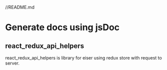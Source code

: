 //README.md

# Generate docs using jsDoc

## react_redux_api_helpers

react_redux_api_helpers is library for eiser using redux store with request to server.

